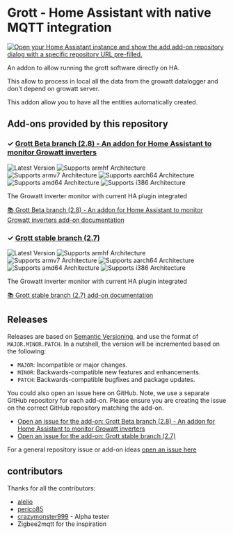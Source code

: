 # Grott - Home Assistant with native MQTT integration

[![Open your Home Assistant instance and show the add add-on repository dialog with a specific repository URL pre-filled.](https://my.home-assistant.io/badges/supervisor_add_addon_repository.svg)](https://my.home-assistant.io/redirect/supervisor_add_addon_repository/?repository_url=https%3A%2F%2Fgithub.com%2Fegguy%2Fgrott-home-assistant-add-on)

An addon to allow running the grott software directly on HA.

This allow to process in local all the data from the growatt datalogger and don't depend on growatt server.

This addon allow you to have all the entities automatically created.


## Add-ons provided by this repository

### &#10003; [Grott Beta branch (2.8) - An addon for Home Assistant to monitor Growatt inverters][addon-grott-current]

![Latest Version][grott-current-version-shield]
![Supports armhf Architecture][grott-current-armhf-shield]
![Supports armv7 Architecture][grott-current-armv7-shield]
![Supports aarch64 Architecture][grott-current-aarch64-shield]
![Supports amd64 Architecture][grott-current-amd64-shield]
![Supports i386 Architecture][grott-current-i386-shield]

The Growatt inverter monitor with current HA plugin integrated

[:books: Grott Beta branch (2.8) - An addon for Home Assistant to monitor Growatt inverters add-on documentation][addon-doc-grott-current]

### &#10003; [Grott stable branch (2.7)][addon-grott]

![Latest Version][grott-version-shield]
![Supports armhf Architecture][grott-armhf-shield]
![Supports armv7 Architecture][grott-armv7-shield]
![Supports aarch64 Architecture][grott-aarch64-shield]
![Supports amd64 Architecture][grott-amd64-shield]
![Supports i386 Architecture][grott-i386-shield]

The Growatt inverter monitor with current HA plugin integrated

[:books: Grott stable branch (2.7) add-on documentation][addon-doc-grott]


## Releases

Releases are based on [Semantic Versioning][semver], and use the format
of ``MAJOR.MINOR.PATCH``. In a nutshell, the version will be incremented
based on the following:

- ``MAJOR``: Incompatible or major changes.
- ``MINOR``: Backwards-compatible new features and enhancements.
- ``PATCH``: Backwards-compatible bugfixes and package updates.

You could also open an issue here on GitHub. Note, we use a separate
GitHub repository for each add-on. Please ensure you are creating the issue
on the correct GitHub repository matching the add-on.

- [Open an issue for the add-on: Grott Beta branch (2.8) - An addon for Home Assistant to monitor Growatt inverters][grott-current-issue]
- [Open an issue for the add-on: Grott stable branch (2.7)][grott-issue]

For a general repository issue or add-on ideas [open an issue here][issue]



[addon-grott-current]: https://github.com/egguy/addon-grott-beta/tree/v0.1.3
[addon-doc-grott-current]: https://github.com/egguy/addon-grott-beta/blob/v0.1.3/README.md
[grott-current-issue]: https://github.com/egguy/addon-grott-beta/issues
[grott-current-version-shield]: https://img.shields.io/badge/version-v0.1.3-blue.svg
[grott-current-aarch64-shield]: https://img.shields.io/badge/aarch64-yes-green.svg
[grott-current-amd64-shield]: https://img.shields.io/badge/amd64-yes-green.svg
[grott-current-armhf-shield]: https://img.shields.io/badge/armhf-yes-green.svg
[grott-current-armv7-shield]: https://img.shields.io/badge/armv7-yes-green.svg
[grott-current-i386-shield]: https://img.shields.io/badge/i386-yes-green.svg
[addon-grott]: https://github.com/egguy/addon-grott/tree/v0.1.5
[addon-doc-grott]: https://github.com/egguy/addon-grott/blob/v0.1.5/README.md
[grott-issue]: https://github.com/egguy/addon-grott/issues
[grott-version-shield]: https://img.shields.io/badge/version-v0.1.5-blue.svg
[grott-aarch64-shield]: https://img.shields.io/badge/aarch64-yes-green.svg
[grott-amd64-shield]: https://img.shields.io/badge/amd64-yes-green.svg
[grott-armhf-shield]: https://img.shields.io/badge/armhf-yes-green.svg
[grott-armv7-shield]: https://img.shields.io/badge/armv7-yes-green.svg
[grott-i386-shield]: https://img.shields.io/badge/i386-yes-green.svg

## contributors

Thanks for all the contributors:

- [alelio](https://github.com/alelio)
- [perico85](https://github.com/perico85)
- [crazymonster999](https://github.com/crazymonster999) - Alpha tester
- Zigbee2mqtt for the inspiration

[gitlabci-shield]: https://gitlab.com/egguy/grott-home-assistant-add-on/badges/master/pipeline.svg
[gitlabci]: https://gitlab.com/egguy/grott-home-assistant-add-on/pipelines
[issue]: https://github.com/egguy/grott-home-assistant-add-on/issues
[license-shield]: https://img.shields.io/github/license/egguy/grott-home-assistant-add-on.svg
[maintenance-shield]: https://img.shields.io/maintenance/yes/2023.svg
[project-stage-shield]: https://img.shields.io/badge/project%20stage-production%20ready-brightgreen.svg
[semver]: http://semver.org/spec/v2.0.0.html